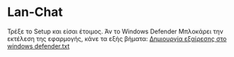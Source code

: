 # Lan-Chat
Τρέξε το Setup και είσαι έτοιμος. Άν το Windows Defender Μπλοκάρει την εκτέλεση της εφαρμογής, κάνε τα εξής βήματα:
[Δημιουργία εξαίρεσης στο windows defender.txt](https://github.com/Dimitris-Kaitatzis/Lan-Chat/files/11080926/windows.defender.txt)

